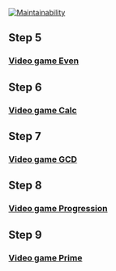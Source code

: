 [![Maintainability](https://api.codeclimate.com/v1/badges/644fe54243088980957b/maintainability)](https://codeclimate.com/github/sergeycherkasovv/java-project-61/maintainability)

## Step 5 
### [Video game Even](https://asciinema.org/a/Zj9FJBsuyLuDTekoNl6HdrR6p)

## Step 6
### [Video game Calc](https://asciinema.org/a/JdaQ6dSBPyO31ssxYJQksztsn)

## Step 7
### [Video game GCD](https://asciinema.org/a/tLVZJJBQBG6oX7IjiWnZEsU1z)

## Step 8
### [Video game Progression](https://asciinema.org/a/zQR1KAS9XJB7AXoN4ATJMVoXX)

## Step 9
### [Video game Prime](https://asciinema.org/a/vLUc3UJGKjHJsXXZ5muai74zC)